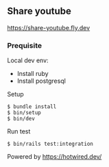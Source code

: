 ## Share youtube

https://share-youtube.fly.dev

### Prequisite

Local dev env:

- Install ruby
- Install postgresql

Setup

```shell
$ bundle install
$ bin/setup
$ bin/dev
```

Run test

```shell
$ bin/rails test:integration
```

Powered by https://hotwired.dev/
